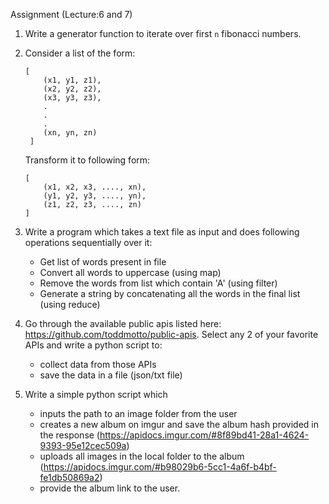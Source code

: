 Assignment (Lecture:6 and 7)

1. Write a generator function to iterate over first `n` fibonacci numbers.

2. Consider a list of the form:
	```
	[
		(x1, y1, z1),
	 	(x2, y2, z2),
	 	(x3, y3, z3),
	 	.
	 	.
	 	.
	 	(xn, yn, zn)
	 ]
	```
	Transform it to following form:
	```
	[
		(x1, x2, x3, ...., xn),
		(y1, y2, y3, ...., yn),
		(z1, z2, z3, ...., zn)
	]
	```

3. Write a program which takes a text file as input and does following operations sequentially over it:
	- Get list of words present in file
	- Convert all words to uppercase (using map)
	- Remove the words from list which contain 'A' (using filter)
	- Generate a string by concatenating all the words in the final list (using reduce)

4. Go through the available public apis listed here: https://github.com/toddmotto/public-apis. Select any 2 of your favorite APIs and write a python script to: 
	- collect data from those APIs
	- save the data in a file (json/txt file)

5. Write a simple python script which 
	- inputs the path to an image folder from the user
	- creates a new album on imgur and save the album hash provided in the response (https://apidocs.imgur.com/#8f89bd41-28a1-4624-9393-95e12cec509a)
	- uploads all images in the local folder to the album (https://apidocs.imgur.com/#b98029b6-5cc1-4a6f-b4bf-fe1db50869a2)
	- provide the album link to the user.